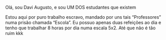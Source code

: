 Olá, sou Davi Augusto, e sou UM DOS estudantes que existem

Estou aqui por puro trabalho escravo, mandado por uns tais “Professores” numa prisão chamada “Escola”. Eu possuo apenas duas refeições ao dia e tenho que trabalhar 8 horas por dia numa escala 5x2. Até que não é tão ruim kkk
